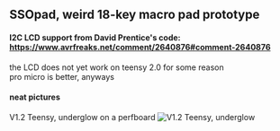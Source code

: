 ## SSOpad, weird 18-key macro pad prototype

#### I2C LCD support from David Prentice's code: https://www.avrfreaks.net/comment/2640876#comment-2640876 
the LCD does not yet work on teensy 2.0 for some reason \
pro micro is better, anyways

#### neat pictures
V1.2 Teensy, underglow on a perfboard
![V1.2 Teensy, underglow](https://user-images.githubusercontent.com/33560291/85184022-05ea1000-b243-11ea-93e6-429593b7d0d9.jpg)



